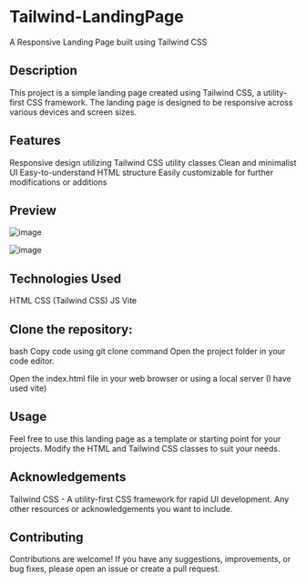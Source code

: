 # Tailwind-LandingPage

A Responsive Landing Page built using Tailwind CSS

## Description
This project is a simple landing page created using Tailwind CSS, a utility-first CSS framework. The landing page is designed to be responsive across various devices and screen sizes.

## Features
Responsive design utilizing Tailwind CSS utility classes
Clean and minimalist UI
Easy-to-understand HTML structure
Easily customizable for further modifications or additions

## Preview

![image](https://github.com/noobcoder007-exe/Tailwind-LandingPage/assets/117106015/4a3f773c-211e-4d0a-b771-b3693d891d10)

![image](https://github.com/noobcoder007-exe/Tailwind-LandingPage/assets/117106015/91ea5c91-06b2-422c-98a3-7c9bf6d82fdb)


## Technologies Used
HTML
CSS (Tailwind CSS)
JS
Vite

## Clone the repository:
bash
Copy code using git clone command
Open the project folder in your code editor.

Open the index.html file in your web browser or using a local server (I have used vite)

## Usage
Feel free to use this landing page as a template or starting point for your projects. Modify the HTML and Tailwind CSS classes to suit your needs.


## Acknowledgements
Tailwind CSS - A utility-first CSS framework for rapid UI development.
Any other resources or acknowledgements you want to include.

## Contributing
Contributions are welcome! If you have any suggestions, improvements, or bug fixes, please open an issue or create a pull request.
